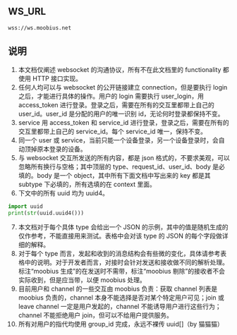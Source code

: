 ## WS_URL

```
wss://ws.moobius.net
```

## 说明

1. 本文档仅阐述 websocket 的沟通协议，所有不在此文档里的 functionality 都使用 HTTP 接口实现。
2. 任何人均可以与 websocket 的公开链接建立 connection，但是要执行 login 之后，才能进行具体的操作。用户的 login 需要执行 user_login，用 access_token 进行登录。登录之后，需要在所有的交互里都带上自己的 user_id。user_id 是分配的用户的唯一识别 id，无论何时登录都保持不变。
3. service 用 access_token 和 service_id 进行登录，登录之后，需要在所有的交互里都带上自己的 service_id。每个 service_id 唯一，保持不变。
4. 同一个 user 或 service，当前只能一个设备登录，另一个设备登录时，会自动顶掉原本登录的设备。
5. 与 websocket 交互所发送的所有内容，都是 json 格式的，不要求美观，可以忽略所有换行与空格；其中顶层的 type、request_id、user_id、body 是必填的。body 是一个 object，其中所有下面文档中写出来的 key 都是其 subtype 下必填的，所有选填的在 context 里面。
6. 下文中的所有 uuid 均为 uuid4。

```python
import uuid
print(str(uuid.uuid4()))
```

7. 本文档对于每个具体 type 会给出一个 JSON 的示例，其中的值是随机生成的仅作参考，不能直接用来测试。表格中会对该 type 的 JSON 的每个字段做详细的解释。
8. 对于每个 type 而言，发起和收到的消息结构会有些微的变化，具体请参考表格中的说明。对于开发者而言，对接时会针对发送和接收做不同的解析处理。标注“moobius 生成”的在发送时不需带，标注“moobius 剔除”的接收者不会实际收到，但是应当带，以便 moobius 处理。
9. 目前用户和 channel 的一些交互由 moobius 负责：获取 channel 列表是 moobius 负责的，channel 本身不能选择是否对某个特定用户可见；join 或 leave channel 一定是用户发起的，channel 不能诱导用户进行这些行为；channel 不能拒绝用户 join，但可以不给用户提供服务。
10. 所有对用户的指代均使用 group_id 完成，永远不裸传 uuid[]（by 猫猫猫）
